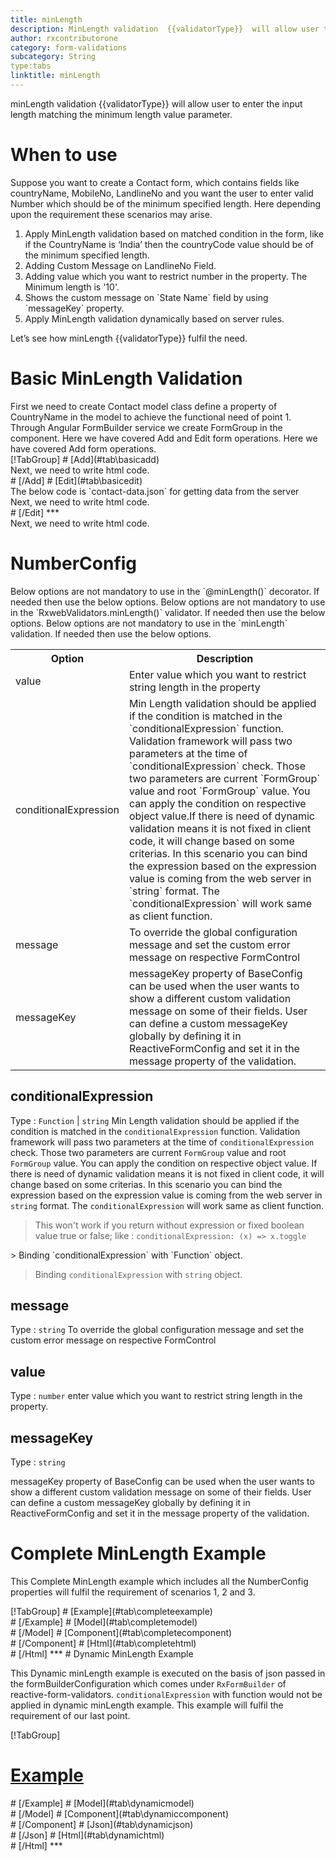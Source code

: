 ```yaml
---
title: minLength 
description: MinLength validation  {{validatorType}}  will allow user to enter the input length matching the minimum length value parameter.
author: rxcontributorone
category: form-validations
subcategory: String
type:tabs
linktitle: minLength
---
```


<div class="title-bar"><p>minLength validation  {{validatorType}}  will allow user to enter the input length matching the minimum length value parameter.</p></div>

# When to use
Suppose you want to create a Contact form, which contains fields like countryName, MobileNo, LandlineNo and you want the user to enter valid  Number which should be of the minimum specified length. Here depending upon the requirement these scenarios may arise.
<ol class='showHideElement'>
<li>Apply MinLength validation based on matched condition in the form, like if the CountryName is ‘India’ then the countryCode value  should be of the minimum specified length.</li>
<li>Adding Custom Message on LandlineNo Field.</li>
<li>Adding value which you want to restrict number in the property. The Minimum length is '10'. </li>
  <li>Shows the custom message on `State Name` field by using `messageKey` property.</li>
<data-scope scope="['decorator','validator']">
<li>Apply MinLength validation dynamically based on server rules.</li>
</data-scope>
</ol>
Let’s see how minLength {{validatorType}} fulfil the need.

# Basic MinLength Validation

<data-scope scope="['decorator','template-driven-directives','template-driven-decorators']">
First we need to create Contact model class define a property of CountryName in the model to achieve the functional need of point 1.
<div component="app-code" key="minLength-add-model"></div> 
</data-scope>
Through Angular FormBuilder service we create FormGroup in the component.
<data-scope scope="['decorator']">
Here we have covered Add and Edit form operations. 
</data-scope>

<data-scope scope="['validator','template-driven-directives','template-driven-decorators']">
Here we have covered Add form operations. 
</data-scope> 

<data-scope scope="['decorator']">
<div component="app-tabs" key="basic-operations"></div>
[!TabGroup]
# [Add](#tab\basicadd)
<div component="app-code" key="minLength-add-component"></div> 
Next, we need to write html code.
<div component="app-code" key="minLength-add-html"></div> 
<div component="app-example-runner" ref-component="app-minLength-add"></div>
# [/Add]
# [Edit](#tab\basicedit)
<div component="app-code" key="minLength-edit-component"></div> 
The below code is `contact-data.json` for getting data from the server
<div component="app-code" key="minLength-edit-json"></div> 
Next, we need to write html code.
<div component="app-code" key="minLength-edit-html"></div> 
<div component="app-example-runner" ref-component="app-minLength-edit"></div>
# [/Edit]
***
</data-scope>

<data-scope scope="['validator','template-driven-directives','template-driven-decorators']">
<div component="app-code" key="minLength-add-component"></div> 
Next, we need to write html code.
<div component="app-code" key="minLength-add-html"></div> 
<div component="app-example-runner" ref-component="app-minLength-add"></div>
</data-scope>

# NumberConfig 

<data-scope scope="['decorator']">
Below options are not mandatory to use in the `@minLength()` decorator. If needed then use the below options.
</data-scope>

<data-scope scope="['validator']">
Below options are not mandatory to use in the `RxwebValidators.minLength()` validator. If needed then use the below options.
</data-scope>

<data-scope scope="['template-driven-directives','template-driven-decorators']">
Below options are not mandatory to use in the `minLength` validation. If needed then use the below options.
</data-scope>

<table class="table table-bordered table-striped showHideElement">
<tr><th>Option</th><th>Description</th></tr>
<tr><td><a (click)='scrollTo("#value")' title="value">value</a></td><td>Enter value which you want to restrict string length in the property</td></tr>
<tr><td><a  (click)='scrollTo("#conditionalExpression")' title="conditionalExpression">conditionalExpression</a></td><td>Min Length validation should be applied if the condition is matched in the `conditionalExpression` function. Validation framework will pass two parameters at the time of `conditionalExpression` check. Those two parameters are current `FormGroup` value and root `FormGroup` value. You can apply the condition on respective object value.If there is need of dynamic validation means it is not fixed in client code, it will change based on some criterias. In this scenario you can bind the expression based on the expression value is coming from the web server in `string` format. The `conditionalExpression` will work same as client function.</td></tr>
<tr><td><a  (click)='scrollTo("#message")' title="message">message</a></td><td>To override the global configuration message and set the custom error message on respective FormControl</td></tr>
<tr><td><a (click)='scrollTo("#messageKey")' title="messageKey">messageKey</a></td><td>messageKey property of BaseConfig can be used when the user wants to show a different custom validation message on some of their fields. User can define a custom messageKey globally by defining it in ReactiveFormConfig and set it in the message property of the validation.</td></tr>
</table>

## conditionalExpression 
Type :  `Function`  |  `string` 
Min Length validation should be applied if the condition is matched in the `conditionalExpression` function. Validation framework will pass two parameters at the time of `conditionalExpression` check. Those two parameters are current `FormGroup` value and root `FormGroup` value. You can apply the condition on respective object value.
If there is need of dynamic validation means it is not fixed in client code, it will change based on some criterias. In this scenario you can bind the expression based on the expression value is coming from the web server in `string` format. The `conditionalExpression` will work same as client function.

> This won't work if you return without expression or fixed boolean value true or false; like : `conditionalExpression: (x) => x.toggle`

<data-scope scope="['validator','decorator']">
> Binding `conditionalExpression` with `Function` object.
<div component="app-code" key="minLength-conditionalExpressionExampleFunction-model"></div> 
</data-scope>

> Binding `conditionalExpression` with `string` object.
<div component="app-code" key="minLength-conditionalExpressionExampleString-model"></div> 

<div component="app-example-runner" ref-component="app-minLength-conditionalExpression" title="minLength {{validatorType}} with conditionalExpression" key="conditionalExpression"></div>

## message 
Type :  `string` 
To override the global configuration message and set the custom error message on respective FormControl

<div component="app-code" key="minLength-messageExample-model"></div> 
<div component="app-example-runner" ref-component="app-minLength-message" title="minLength {{validatorType}} with message" key="message"></div>

## value 
Type :  `number` 
enter value which you want to restrict string length in the property.

<div component="app-code" key="minLength-valueExample-model"></div> 
<div component="app-example-runner" ref-component="app-minLength-value" title="minLength {{validatorType}} with value" key="value"></div>

## messageKey
Type : `string`

messageKey property of BaseConfig can be used when the user wants to show a different custom validation message on some of their fields. User can define a custom messageKey globally by defining it in ReactiveFormConfig and set it in the message property of the validation.

<div component="app-code" key="minLength-messageKeyExample-model"></div> 
<div component="app-example-runner" ref-component="app-minLength-messageKey" title="minLength {{validatorType}} with messageKey" key="messageKey"></div>

# Complete MinLength Example

This Complete MinLength example which includes all the NumberConfig properties will fulfil the requirement of scenarios 1, 2 and 3.

<div component="app-tabs" key="complete"></div>
[!TabGroup]
# [Example](#tab\completeexample)
<div component="app-example-runner" ref-component="app-minLength-complete"></div>
# [/Example]
<data-scope scope="['decorator','template-driven-directives','template-driven-decorators']">
# [Model](#tab\completemodel)
<div component="app-code" key="minLength-complete-model"></div> 
# [/Model]
</data-scope>
# [Component](#tab\completecomponent)
<div component="app-code" key="minLength-complete-component"></div> 
# [/Component]
# [Html](#tab\completehtml)
<div component="app-code" key="minLength-complete-html"></div> 
# [/Html]
***

<data-scope scope="['decorator','validator']">
# Dynamic MinLength Example

This Dynamic minLength example is executed on the basis of json passed in the formBuilderConfiguration which comes under `RxFormBuilder` of reactive-form-validators. `conditionalExpression` with function would not be applied in dynamic minLength example. This example will fulfil the requirement of our last point.

<div component="app-tabs" key="dynamic"></div>

[!TabGroup]
# [Example](#tab\dynamicexample)
<div component="app-example-runner" ref-component="app-minLength-dynamic"></div>
# [/Example]
<data-scope scope="['decorator']">
# [Model](#tab\dynamicmodel)
<div component="app-code" key="minLength-dynamic-model"></div>
# [/Model]
</data-scope>
# [Component](#tab\dynamiccomponent)
<div component="app-code" key="minLength-dynamic-component"></div>
# [/Component]
# [Json](#tab\dynamicjson)
<div component="app-code" key="minLength-dynamic-json"></div>
# [/Json]
# [Html](#tab\dynamichtml)
<div component="app-code" key="minLength-dynamic-html"></div> 
# [/Html]
***
</data-scope>
